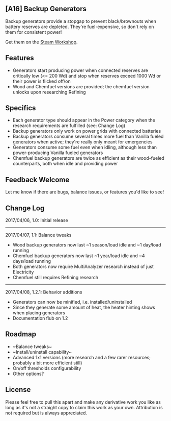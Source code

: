 [A16] Backup Generators
--------------------------------
Backup generators provide a stopgap to prevent black/brownouts when battery reserves are depleted. They're fuel-expensive, so don't rely on them for consistent power!

Get them on the [Steam Workshop](http://steamcommunity.com/sharedfiles/filedetails/?id=899559174).

Features
--------------------------------
* Generators start producing power when connected reserves are critically low (&lt;= 200 Wd) and stop when reserves exceed 1000 Wd or their power is flicked off/on
* Wood and Chemfuel versions are provided; the chemfuel version unlocks upon researching Refining

Specifics
--------------------------------
* Each generator type should appear in the Power category when the research requirements are fulfilled (see: Change Log)
* Backup generators only work on power grids with connected batteries
* Backup generators consume several times more fuel than Vanilla fueled generators when active; they're really only meant for emergencies
* Generators consume some fuel even when idling, although less than power-producing Vanilla fueled generators
* Chemfuel backup generators are twice as efficient as their wood-fueled counterparts, both when idle and providing power

Feedback Welcome
--------------------------------
Let me know if there are bugs, balance issues, or features you'd like to see!

Change Log
--------------------------------
2017/04/06, 1.0: Initial release

-------------------------------------------------------------------------------------------
2017/04/07, 1.1: Balance tweaks
* Wood backup generators now last ~1 season/load idle and ~1 day/load running
* Chemfuel backup generators now last ~1 year/load idle and ~4 days/load running
* Both generators now require MultiAnalyzer research instead of just Electricity
* Chemfuel still requires Refining research

-------------------------------------------------------------------------------------------
2017/04/08, 1.2.1: Behavior additions
* Generators can now be minified, i.e. installed/uninstalled
* Since they generate some amount of heat, the heater hinting shows when placing generators
* Documentation flub on 1.2

Roadmap
--------------------------------
* ~Balance tweaks~
* ~Install/uninstall capability~
* Advanced 1x1 versions (more research and a few rarer resources; probably a bit more efficient still)
* On/off thresholds configurability
* Other options?

License
--------------------------------
Please feel free to pull this apart and make any derivative work you like as long as it's not a straight copy to claim this work as your own. Attribution is not required but is always appreciated.
